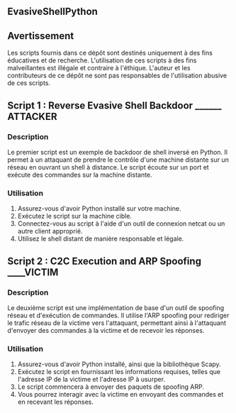 ## EvasiveShellPython


## Avertissement
Les scripts fournis dans ce dépôt sont destinés uniquement à des fins éducatives et de recherche. L'utilisation de ces scripts à des fins malveillantes est illégale et contraire à l'éthique. L'auteur et les contributeurs de ce dépôt ne sont pas responsables de l'utilisation abusive de ces scripts.

## Script 1 : Reverse Evasive Shell Backdoor  ______ ATTACKER

### Description
Le premier script est un exemple de backdoor de shell inversé en Python. Il permet à un attaquant de prendre le contrôle d'une machine distante sur un réseau en ouvrant un shell à distance. Le script écoute sur un port et exécute des commandes sur la machine distante.

### Utilisation
1. Assurez-vous d'avoir Python installé sur votre machine.
2. Exécutez le script sur la machine cible.
3. Connectez-vous au script à l'aide d'un outil de connexion netcat ou un autre client approprié.
4. Utilisez le shell distant de manière responsable et légale.

## Script 2 : C2C Execution and ARP Spoofing ____VICTIM

### Description
Le deuxième script est une implémentation de base d'un outil de spoofing réseau et d'exécution de commandes. Il utilise l'ARP spoofing pour rediriger le trafic réseau de la victime vers l'attaquant, permettant ainsi à l'attaquant d'envoyer des commandes à la victime et de recevoir les réponses.

### Utilisation
1. Assurez-vous d'avoir Python installé, ainsi que la bibliothèque Scapy.
2. Exécutez le script en fournissant les informations requises, telles que l'adresse IP de la victime et l'adresse IP à usurper.
3. Le script commencera à envoyer des paquets de spoofing ARP.
4. Vous pourrez interagir avec la victime en envoyant des commandes et en recevant les réponses.

